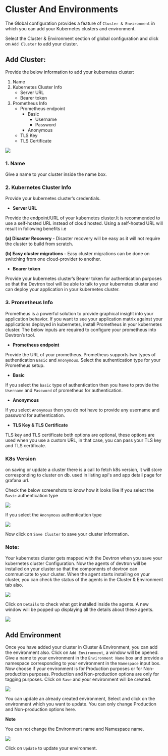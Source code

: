 # Cluster And Environments

The Global configuration provides a feature of `Cluster & Environment` in which you can add your Kubernetes clusters and environment.

Select the Cluster & Environment section of global configuration and click on `Add Cluster` to add your cluster.

## Add Cluster:

Provide the below information to add your kubernetes cluster:

1. Name
2. Kubernetes Cluster Info
   * Server URL
   * Bearer token
3. Prometheus Info
   * Prometheus endpoint
     * Basic
       * Username
       * Password
     * Anonymous
   * TLS Key
   * TLS Certificate

![](../../.gitbook/assets/cluster_gc1.png)

### 1. Name

Give a name to your cluster inside the name box.

### 2. Kubernetes Cluster Info

Provide your kubernetes cluster’s credentials.

* **Server URL**

Provide the endpoint/URL of your kubernetes cluster.It is recommended to use a self-hosted URL instead of cloud hosted. Using a self-hosted URL will result in  following benefits i.e 

**\(a\) Disaster Recovery -** Disaster recovery will be easy as it will not require the cluster to build from scratch.

**\(b\) Easy cluster migrations -** Easy cluster migrations can be done on switching from one cloud-provider to another.

* **Bearer token**

Provide your kubernetes cluster’s Bearer token for authentication purposes so that the Devtron tool will be able to talk to your kubernetes cluster and can deploy your application in your kubernetes cluster.

### 3. Prometheus Info

Prometheus is a powerful solution to provide graphical insight into your application behavior. If you want to see your application matrix against your applications deployed in kubernetes, install Prometheus in your kubernetes cluster. The below inputs are required to configure your prometheus into Devtron’s tool.

* **Prometheus endpoint**

Provide the URL of your prometheus. Prometheus supports two types of authentication `Basic` and `Anonymous`. Select the authentication type for your Prometheus setup.

* **Basic**

If you select the `basic` type of authentication then you have to provide the `Username` and `Password` of prometheus for authentication.

* **Anonymous**

If you select `Anonymous` then you do not have to provide any username and password for authentication.

* **TLS Key & TLS Certificate**

TLS key and TLS certificate both options are optional, these options are used when you use a custom URL, in that case, you can pass your TLS key and TLS certificate.


### K8s Version
on saving or update a cluster there is a call to fetch k8s version, it will store corresponding to cluster on db. used in listing api's and app detail page for grafana url.


Check the below screenshots to know how it looks like If you select the `Basic` authentication type

![](../../.gitbook/assets/cluster_gc2%20%283%29.png)

If you select the `Anonymous` authentication type

![](../../.gitbook/assets/cluster_gc3%20%283%29.png)

Now click on `Save Cluster` to save your cluster information.

### Note:

Your kubernetes cluster gets mapped with the Devtron when you save your kubernetes cluster Configuration. Now the agents of devtron will be installed on your cluster so that the components of devtron can communicate to your cluster. When the agent starts installing on your cluster, you can check the status of the agents in the Cluster & Environment tab also.

![](../../.gitbook/assets/gc-cluster-agents.png)

Click on `Details` to check what got installed inside the agents. A new window will be popped up displaying all the details about these agents.

![](../../.gitbook/assets/cluster_gc5.png)

## Add Environment

Once you have added your cluster in Cluster & Environment, you can add the environment also. Click on `Add Environment`, a window will be opened. Give a name to your environment in the `Environment Name` box and provide a namespace corresponding to your environment in the `Namespace` input box. Now choose if your environment is for Production purposes or for Non-production purposes. Production and Non-production options are only for tagging purposes. Click on `Save` and your environment will be created.

![](../../.gitbook/assets/gc-cluster-add-environment%20%283%29.png)

You can update an already created environment, Select and click on the environment which you want to update. You can only change Production and Non-production options here.

**Note**

You can not change the Environment name and Namespace name.

![](../../.gitbook/assets/gc-cluster-update-environment%20%281%29.png)

Click on `Update` to update your environment.

